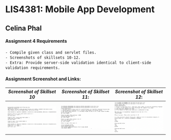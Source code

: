 
# LIS4381: Mobile App Development

## Celina Phal

#### Assignment 4 Requirements

    - Compile given class and servlet files. 
    - Screenshots of skillsets 10-12.
    - Extra: Provide server-side validation identical to client-side validation requirements. 

#### Assignment Screenshot and Links: 

| *Screenshot of Skillset 10*      | *Screenshot of Skillset 11*: | *Screenshot of Skillset 12*:     |
| :----:       |    :----:   |          :----: |
| ![Skillset4](img/q10.png) | ![Skillset5](img/q11.png) | ![Skillset6](img/Q12.png) |
